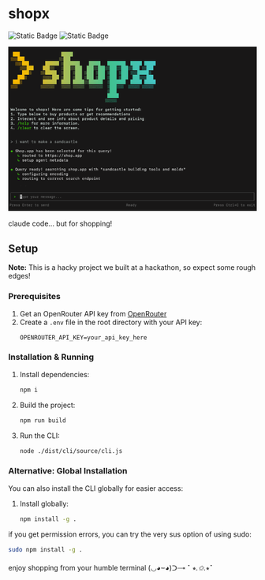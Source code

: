 # shopx

![Static Badge](https://img.shields.io/badge/hack_the_north-2025-purple)
![Static Badge](https://img.shields.io/badge/sleep_is_for-the_weak-red)

![shopx](.github/images/image.png)

claude code... but for shopping!

## Setup

**Note:** This is a hacky project we built at a hackathon, so expect some rough edges!

### Prerequisites

1. Get an OpenRouter API key from [OpenRouter](https://openrouter.ai/)
2. Create a `.env` file in the root directory with your API key:
   ```
   OPENROUTER_API_KEY=your_api_key_here
   ```

### Installation & Running

1. Install dependencies:

   ```bash
   npm i
   ```

2. Build the project:

   ```bash
   npm run build
   ```

3. Run the CLI:
   ```bash
   node ./dist/cli/source/cli.js
   ```

### Alternative: Global Installation

You can also install the CLI globally for easier access:

1. Install globally:

   ```bash
   npm install -g .
   ```

if you get permission errors, you can try the very sus option of using sudo:

```bash
sudo npm install -g .
```

enjoy shopping from your humble terminal (◡◕⏖◕)ᑐ🝐 ⠁⭒*.✩.*⭒⠁

